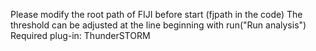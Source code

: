Please modify the root path of FIJI before start (fjpath in the code)
The threshold can be adjusted at the line beginning with run("Run analysis") 
Required plug-in: ThunderSTORM

